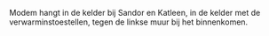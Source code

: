 Modem hangt in de kelder bij Sandor en Katleen, in de kelder met de verwarminstoestellen, tegen de linkse muur bij het binnenkomen.